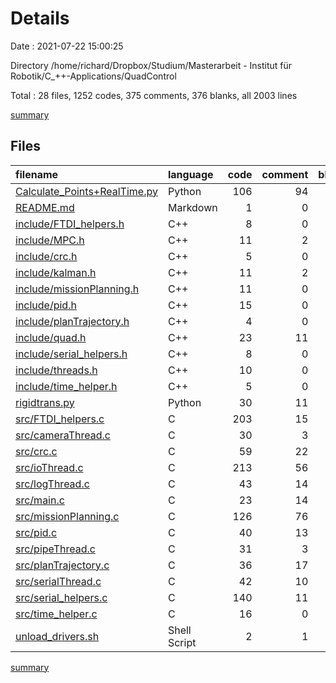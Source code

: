 # Details

Date : 2021-07-22 15:00:25

Directory /home/richard/Dropbox/Studium/Masterarbeit - Institut für Robotik/C_++-Applications/QuadControl

Total : 28 files,  1252 codes, 375 comments, 376 blanks, all 2003 lines

[summary](results.md)

## Files
| filename | language | code | comment | blank | total |
| :--- | :--- | ---: | ---: | ---: | ---: |
| [Calculate_Points+RealTime.py](/Calculate_Points+RealTime.py) | Python | 106 | 94 | 55 | 255 |
| [README.md](/README.md) | Markdown | 1 | 0 | 0 | 1 |
| [include/FTDI_helpers.h](/include/FTDI_helpers.h) | C++ | 8 | 0 | 4 | 12 |
| [include/MPC.h](/include/MPC.h) | C++ | 11 | 2 | 6 | 19 |
| [include/crc.h](/include/crc.h) | C++ | 5 | 0 | 3 | 8 |
| [include/kalman.h](/include/kalman.h) | C++ | 11 | 2 | 6 | 19 |
| [include/missionPlanning.h](/include/missionPlanning.h) | C++ | 11 | 0 | 7 | 18 |
| [include/pid.h](/include/pid.h) | C++ | 15 | 0 | 5 | 20 |
| [include/planTrajectory.h](/include/planTrajectory.h) | C++ | 4 | 0 | 2 | 6 |
| [include/quad.h](/include/quad.h) | C++ | 23 | 11 | 12 | 46 |
| [include/serial_helpers.h](/include/serial_helpers.h) | C++ | 8 | 0 | 4 | 12 |
| [include/threads.h](/include/threads.h) | C++ | 10 | 0 | 3 | 13 |
| [include/time_helper.h](/include/time_helper.h) | C++ | 5 | 0 | 2 | 7 |
| [rigidtrans.py](/rigidtrans.py) | Python | 30 | 11 | 17 | 58 |
| [src/FTDI_helpers.c](/src/FTDI_helpers.c) | C | 203 | 15 | 25 | 243 |
| [src/cameraThread.c](/src/cameraThread.c) | C | 30 | 3 | 7 | 40 |
| [src/crc.c](/src/crc.c) | C | 59 | 22 | 8 | 89 |
| [src/ioThread.c](/src/ioThread.c) | C | 213 | 56 | 63 | 332 |
| [src/logThread.c](/src/logThread.c) | C | 43 | 14 | 15 | 72 |
| [src/main.c](/src/main.c) | C | 23 | 14 | 13 | 50 |
| [src/missionPlanning.c](/src/missionPlanning.c) | C | 126 | 76 | 47 | 249 |
| [src/pid.c](/src/pid.c) | C | 40 | 13 | 15 | 68 |
| [src/pipeThread.c](/src/pipeThread.c) | C | 31 | 3 | 7 | 41 |
| [src/planTrajectory.c](/src/planTrajectory.c) | C | 36 | 17 | 16 | 69 |
| [src/serialThread.c](/src/serialThread.c) | C | 42 | 10 | 9 | 61 |
| [src/serial_helpers.c](/src/serial_helpers.c) | C | 140 | 11 | 22 | 173 |
| [src/time_helper.c](/src/time_helper.c) | C | 16 | 0 | 3 | 19 |
| [unload_drivers.sh](/unload_drivers.sh) | Shell Script | 2 | 1 | 0 | 3 |

[summary](results.md)
